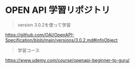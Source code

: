 # OPEN API 学習リポジトリ

> version 3.0.2を使って学習

https://github.com/OAI/OpenAPI-Specification/blob/main/versions/3.0.2.md#infoObject

> 学習コース

https://www.udemy.com/course/openapi-beginner-to-guru/

